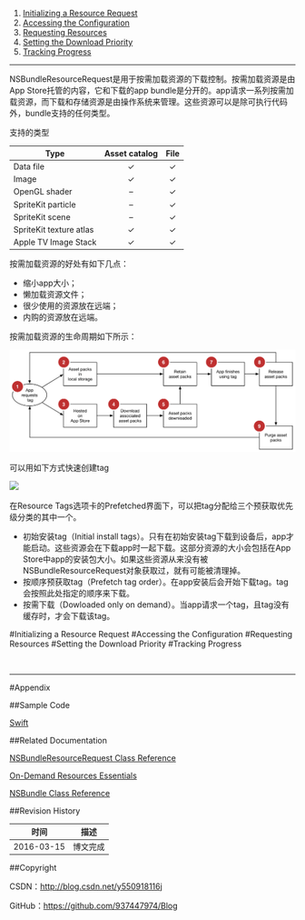 1. [Initializing a Resource Request](#1)
2. [Accessing the Configuration](#2)
3. [Requesting Resources](#3)
4. [Setting the Download Priority](#4)
5. [Tracking Progress](#5)

----

NSBundleResourceRequest是用于按需加载资源的下载控制。按需加载资源是由App Store托管的内容，它和下载的app bundle是分开的。app请求一系列按需加载资源，而下载和存储资源是由操作系统来管理。这些资源可以是除可执行代码外，bundle支持的任何类型。

支持的类型

| Type | Asset catalog | File |
| ---- | :--: | :--: |
| Data file | ✓ | ✓ |
| Image | ✓ | ✓ |
| OpenGL shader | – | ✓ |
| SpriteKit particle | – | ✓ |
| SpriteKit scene | – | ✓ |
| SpriteKit texture atlas | ✓ | ✓ |
| Apple TV Image Stack | ✓ | ✓ |

按需加载资源的好处有如下几点：

- 缩小app大小；
- 懒加载资源文件；
- 很少使用的资源放在远端；
- 内购的资源放在远端。

按需加载资源的生命周期如下所示：

![](https://raw.githubusercontent.com/937447974/Blog/master/Resources/2016031601.png)

可以用如下方式快速创建tag

![](https://raw.githubusercontent.com/937447974/Blog/master/Resources/2016031602.png)

在Resource Tags选项卡的Prefetched界面下，可以把tag分配给三个预获取优先级分类的其中一个。

- 初始安装tag（Initial install tags）。只有在初始安装tag下载到设备后，app才能启动。这些资源会在下载app时一起下载。这部分资源的大小会包括在App Store中app的安装包大小。如果这些资源从来没有被NSBundleResourceRequest对象获取过，就有可能被清理掉。
- 按顺序预获取tag（Prefetch tag order）。在app安装后会开始下载tag。tag会按照此处指定的顺序来下载。 
- 按需下载（Dowloaded only on demand）。当app请求一个tag，且tag没有缓存时，才会下载该tag。

#<a id="1">Initializing a Resource Request
#<a id="2">Accessing the Configuration
#<a id="3">Requesting Resources
#<a id="4">Setting the Download Priority
#<a id="5">Tracking Progress


&#160;

----------

#Appendix

##Sample Code

[Swift](https://github.com/937447974/Swift)

##Related Documentation

[NSBundleResourceRequest Class Reference](https://developer.apple.com/library/ios/documentation/Foundation/Reference/NSBundleResourceRequest_Class/index.html)

[On-Demand Resources Essentials](https://developer.apple.com/library/ios/documentation/FileManagement/Conceptual/On_Demand_Resources_Guide/index.html)

[NSBundle Class Reference](https://developer.apple.com/library/ios/documentation/Cocoa/Reference/Foundation/Classes/NSBundle_Class/index.html)

##Revision History

| 时间 | 描述 |
| ---- | ---- |
| 2016-03-15 | 博文完成 |

##Copyright

CSDN：http://blog.csdn.net/y550918116j

GitHub：https://github.com/937447974/Blog